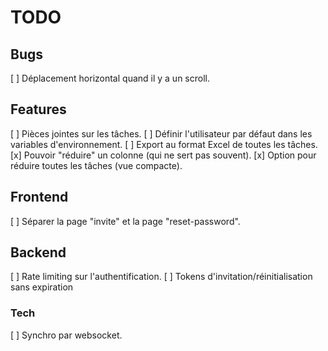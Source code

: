 # TODO

## Bugs

[ ] Déplacement horizontal quand il y a un scroll.

## Features

[ ] Pièces jointes sur les tâches.
[ ] Définir l'utilisateur par défaut dans les variables d'environnement.
[ ] Export au format Excel de toutes les tâches.
[x] Pouvoir "réduire" un colonne (qui ne sert pas souvent).
[x] Option pour réduire toutes les tâches (vue compacte).

## Frontend

[ ] Séparer la page "invite" et la page "reset-password".

## Backend

[ ] Rate limiting sur l'authentification.
[ ] Tokens d'invitation/réinitialisation sans expiration

### Tech

[ ] Synchro par websocket.
